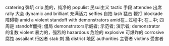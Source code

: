 cratering 弹坑
crip 脆的，纯净的
populist 民sui主义
tactic 手段
attendee 出席
rally 大会
dynamic and brilliant 充满活力
selfies 自拍
lash 猛击 鞭打
blockade 障碍物
amid a violent standoff with demonstrators
amid在…过程中; 在…中; 四周是
standoff僵持; 僵局
demonstrators示威者; 示范者; 演示者; demonstrator的复数
violent 暴力的，强烈的
hazardous 危险的
explosive 可爆炸的
corrosive 腐蚀
assailant 行凶者
stab 刺 捅
district 地区
authorities 主管者
victims 受害者